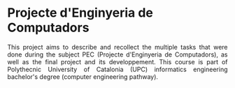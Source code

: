 # Projecte d'Enginyeria de Computadors
<p align="justify"> This project aims to describe and recollect the multiple tasks that were done during the subject PEC (Projecte d'Enginyeria de Computadors), as well as the final project and its developpement. This course is part of Polythecnic University of Catalonia (UPC) informatics engineering bachelor's degree (computer engineering pathway). </p>


